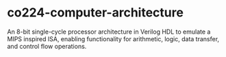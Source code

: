 # co224-computer-architecture
An 8-bit single-cycle processor architecture in Verilog HDL to emulate a MIPS inspired ISA, enabling functionality for arithmetic, logic, data transfer, and control flow operations.
